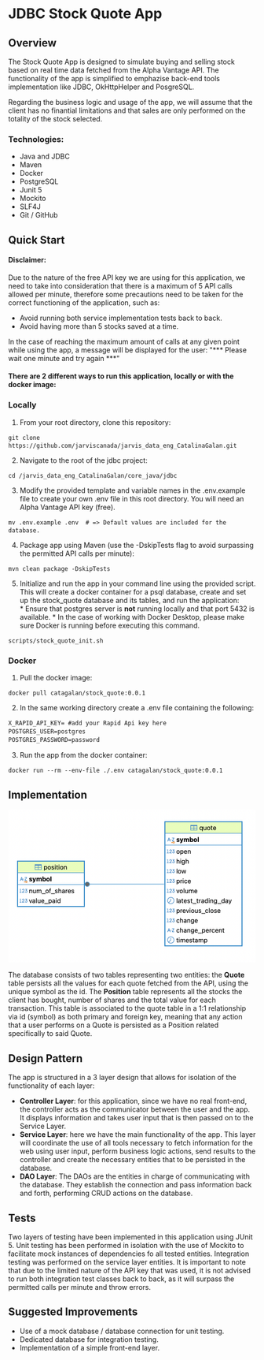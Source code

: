 # JDBC Stock Quote App

## Overview

The Stock Quote App is designed to simulate buying and selling stock based on real time data fetched from the Alpha Vantage API. The functionality of the app is simplified to emphazise back-end tools implementation like JDBC, OkHttpHelper and PosgreSQL.

Regarding the business logic and usage of the app, we will assume that the client has no finantial limitations and that sales are  only performed on the totality of the stock selected.

### Technologies:

* Java and JDBC
* Maven
* Docker
* PostgreSQL
* Junit 5
* Mockito
* SLF4J
* Git / GitHub

## Quick Start

#### Disclaimer:
Due to the nature of the free API key we are using for this application, we need to take into consideration 
that there is a maximum of 5 API calls allowed per minute, therefore some precautions need to be 
taken for the correct functioning of the application, such as:
- Avoid running both service implementation tests back to back. 
- Avoid having more than 5 stocks saved at a time.

In the case of reaching the maximum amount of calls at any given point while using the app, 
a message will be displayed for the user: 
"*** Please wait one minute and try again ***"

#### There are 2 different ways to run this application, locally or with the docker image:

### Locally

1. From your root directory, clone this repository:
```
git clone https://github.com/jarviscanada/jarvis_data_eng_CatalinaGalan.git
```
2. Navigate to the root of the jdbc project:
```
cd /jarvis_data_eng_CatalinaGalan/core_java/jdbc
```
3. Modify the provided template and variable names in the .env.example file to create your own .env 
file in this root directory. You will need an Alpha Vantage API key (free).
```
mv .env.example .env  # => Default values are included for the database.
```
4. Package app using Maven (use the -DskipTests flag to avoid surpassing the permitted API calls 
per minute):
```
mvn clean package -DskipTests
```
5. Initialize and run the app in your command line using the provided script. This will create a 
docker container for a psql database, create and set up the stock_quote database and its tables, 
and run the application:  
\* Ensure that postgres server is **not** running locally and that port 5432 is available.
\* In the case of working with Docker Desktop, please make sure Docker is running before executing this command.
```
scripts/stock_quote_init.sh
```

### Docker
1. Pull the docker image:
```
docker pull catagalan/stock_quote:0.0.1
```
2. In the same working directory create a .env file containing the following:
```dtd
X_RAPID_API_KEY= #add your Rapid Api key here
POSTGRES_USER=postgres
POSTGRES_PASSWORD=password
```
3. Run the app from the docker container:
```dtd
docker run --rm --env-file ./.env catagalan/stock_quote:0.0.1
```
## Implementation
![ERD diagram of stock_quote tables](src%2Fmain%2Fresources%2FERD.png)

The database consists of two tables representing two entities: the **Quote** table persists all the 
values for each quote fetched from the API, using the unique symbol as the id. 
The **Position** table represents all the stocks the client has bought, number of shares and the total 
value for each transaction. This table is associated to the quote table in a 1:1 relationship via id 
(symbol) as both primary and foreign key, meaning that any action that a user performs on a Quote is 
persisted as a Position related specifically to said Quote. 

## Design Pattern

The app is structured in a 3 layer design that allows for isolation of the functionality of each layer:
* **Controller Layer**: for this application, since we have no real front-end, the controller acts as the 
communicator between the user and the app. It displays information and takes user input 
that is then passed on to the Service Layer.
* **Service Layer**: here we have the main functionality of the app. This layer will coordinate the use 
of all tools necessary to fetch information for the web using user input, perform business logic actions, 
send results to the controller and create the necessary entities that to be persisted in the database.
* **DAO Layer**: The DAOs are the entities in charge of communicating with the database. They establish 
the connection and pass information back and forth, performing CRUD actions on the database.

## Tests

Two layers of testing have been implemented in this application using JUnit 5.
Unit testing has been performed in isolation with the use of Mockito to facilitate mock instances 
of dependencies fo all tested entities.
Integration testing was performed on the service layer entities. It is important to note that due 
to the limited nature of the API key that was used, it is not advised to run both integration test 
classes back to back, as it will surpass the permitted calls per minute and throw errors. 

## Suggested Improvements

* Use of a mock database / database connection for unit testing.
* Dedicated database for integration testing. 
* Implementation of a simple front-end layer.